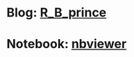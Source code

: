 # Blog: [R_B_prince](chaihua483.github.io)

# Notebook: [nbviewer](http://nbviewer.jupyter.org/github/chaihua483/notebook/blob/master/index.ipynb)